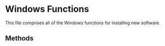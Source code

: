 # Windows Functions
This file comprises all of the Windows functions for installing new software.

## Methods
